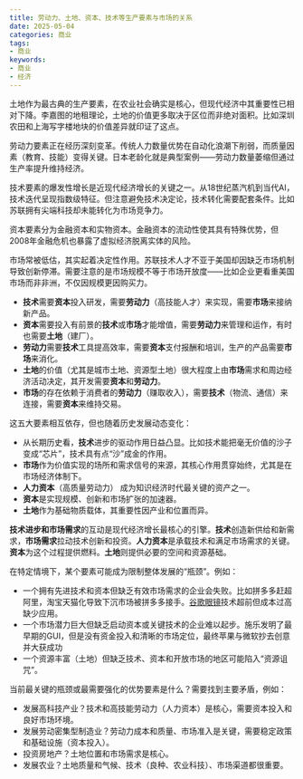 ```yaml
---
title: 劳动力、土地、资本、技术等生产要素与市场的关系
date: 2025-05-04
categories: 商业
tags: 
- 商业
keywords:
- 商业
- 经济
---
```


土地作为最古典的生产要素，在农业社会确实是核心，但现代经济中其重要性已相对下降。李嘉图的地租理论，土地的价值更多取决于区位而非绝对面积。比如深圳农田和上海写字楼地块的价值差异就印证了这点。

劳动力要素正在经历深刻变革。传统人力数量优势在自动化浪潮下削弱，而质量因素（教育、技能）变得关键。日本老龄化就是典型案例——劳动力数量萎缩但通过生产率提升维持经济。

技术要素的爆发性增长是近现代经济增长的关键之一。从18世纪蒸汽机到当代AI，技术迭代呈现指数级特征。但注意避免技术决定论，技术转化需要配套条件。比如苏联拥有尖端科技却未能转化为市场竞争力。

资本要素分为金融资本和实物资本。金融资本的流动性使其具有特殊优势，但2008年金融危机也暴露了虚拟经济脱离实体的风险。

市场常被低估，其实起着决定性作用。苏联技术人才不亚于美国却因缺乏市场机制导致创新停滞。需要注意的是市场规模不等于市场开放度——比如企业更看重美国市场而非非洲，不仅因规模更因购买力。

* **技术**需要**资本**投入研发，需要**劳动力**（高技能人才）来实现，需要**市场**来接纳新产品。
* **资本**需要投入有前景的**技术**或**市场**才能增值，需要**劳动力**来管理和运作，有时也需要**土地**（建厂）。
* **劳动力**需要**技术**工具提高效率，需要**资本**支付报酬和培训，生产的产品需要**市场**来消化。
* **土地**的价值（尤其是城市土地、资源型土地）很大程度上由**市场**需求和周边经济活动决定，其开发需要**资本**和**劳动力**。
* **市场**的存在依赖于消费者的**劳动力**（赚取收入），需要**技术**（物流、通信）来连接，需要**资本**来维持交易。

这五大要素相互依存，但也随着历史发展动态变化：
* 从长期历史看，**技术**进步的驱动作用日益凸显。比如技术能把毫无价值的沙子变成“芯片”，技术具有点“沙”成金的作用。
* **市场**作为价值实现的场所和需求信号的来源，其核心作用贯穿始终，尤其是在市场经济体制下。
* **人力资本**（高质量劳动力） 成为知识经济时代最关键的资产之一。
* **资本**是实现规模、创新和市场扩张的加速器。
* **土地**作为基础物质载体，其重要性因产业和位置而异。

**技术进步和市场需求**的互动是现代经济增长最核心的引擎。**技术**创造新供给和新需求，**市场需求**拉动技术创新和投资。**人力资本**是承载技术和满足市场需求的关键。**资本**为这个过程提供燃料。**土地**则提供必要的空间和资源基础。

在特定情境下，某个要素可能成为限制整体发展的“瓶颈”。例如：
* 一个拥有先进技术和资本但缺乏有效市场需求的企业会失败。比如拼多多赶超阿里，淘宝天猫化导致下沉市场被拼多多接手。[谷歌眼镜](https://baike.baidu.com/item/Project%20Glass/8678686)技术超前但成本过高缺少应用。
* 一个市场潜力巨大但缺乏启动资本或关键技术的企业难以起步。施乐发明了最早期的GUI，但是没有资金投入和清晰的市场定位，最终苹果与微软抄去创意并大获成功
* 一个资源丰富（土地）但缺乏技术、资本和开放市场的地区可能陷入“资源诅咒”。

当前最关键的瓶颈或最需要强化的优势要素是什么？需要找到主要矛盾，例如：
* 发展高科技产业？技术和高技能劳动力（人力资本）是核心，需要资本投入和良好市场环境。
* 发展劳动密集型制造业？劳动力成本和质量、市场准入是关键，需要稳定政策和基础设施（资本投入）。
* 投资房地产？土地位置和市场需求是核心。
* 发展农业？土地质量和气候、技术（良种、农业科技）、市场渠道都很重要。


